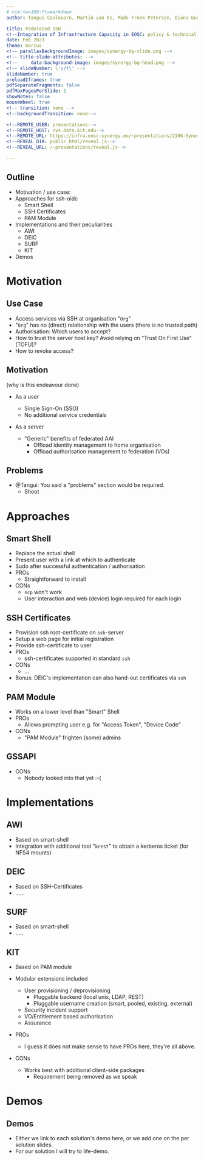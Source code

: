 ```yaml
---
# vim:tw=100:ft=markdown
author: Tangui Coulouarn, Martin van Es, Mads Freek Petersen, Diana Gudu, Mikkel Hald, Marcus Hardt, 

title: Federated SSH
<!--Integration of Infrastructure Capacity in EOSC: policy & technical overview-->
date: Feb 2023
theme: marcus
<!-- parallaxBackgroundImage: images/synergy-bg-slide.png -->
<!-- title-slide-attributes: -->
<!--     data-background-image: images/synergy-bg-head.png -->
<!-- slideNumber: \'c/t\' -->
slideNumber: true
preloadIframes: true
pdfSeparateFragments: false
pdfMaxPagesPerSlide: 1
showNotes: false
mouseWheel: true
<!-- transition: none -->
<!--backgroundTransition: none-->

<!--REMOTE_USER: presentations-->
<!--REMOTE_HOST: cvs.data.kit.edu-->
<!--REMOTE_URL: https://infra.eosc-synergy.eu/~presentations/2106-Synergy-Review-WP2-->
<!--REVEAL_DIR: public_html/reveal.js-->
<!--REVEAL_URL: /~presentations/reveal.js-->

---
```

## Outline

- Motivation / use case:
- Approaches for ssh-oidc
    - Smart Shell
    - SSH Certificates
    - PAM Module
- Implementations and their peculiarities
    - AWI
    - DEIC
    - SURF
    - KIT
- Demos


# Motivation

## Use Case
- Access services via SSH at organisation "`Org`"
- "`Org`" has no (direct) relationship with the users (there is no trusted path)
- Authorisation: Which users to accept?
- How to trust the server host key? Avoid relying on "Trust On First Use" (TOFU)?
- How to revoke access?

## Motivation

(why is this endeavour done)

- As a user
    - Single Sign-On (SSO)
    - No additional service credentials
    <!-- - No need for SSH key management -->
    <!-- - No prior registration -->

- As a server
    - "Generic" benefits of federated AAI
        - Offload identity management to home organisation
        - Offload authorisation management to federation (VOs)
    <!-- - Bridges the gap from federated  to local identity -->
    <!--     - Provides a mapping of federated identities to local accounts -->
    <!--         - Plugins allow for custom mappings -->
    <!--     - Supports management of the lifecycle of local accounts -->
    <!--         - create, update, suspend -->

## Problems

- @Tangui: You said a "problems" section would be required.
    - Shoot

# Approaches

## Smart Shell

- Replace the actual shell
- Present user with a link at which to authenticate
- Sudo after successful authentication / authorisation
- PROs
    - Straightforward to install
- CONs
    - `scp` won't work
    - User interaction and web (device) login required for each login

## SSH Certificates

- Provision ssh root-certificate on `ssh`-server
- Setup a web page for initial registration
- Provide ssh-certificate to user
- PROs
    - ssh-certificates supported in standard `ssh`
- CONs
    - ...
- Bonus: DEIC's implementation can also hand-out certificates via `ssh`

## PAM Module

- Works on a lower level than "Smart" Shell
- PROs
    - Allows prompting user e.g. for "Access Token", "Device Code"
- CONs
    - "PAM Module" frighten (some) admins

## GSSAPI

- CONs
    - Nobody looked into that yet :-(


# Implementations

## AWI

- Based on smart-shell
- Integration with additional tool "`krest`" to obtain a kerberos ticket (for NFS4 mounts)

## DEIC

- Based on SSH-Certificates
- ......

## SURF

- Based on smart-shell
- .....

## KIT

- Based on PAM module
- Modular extensions included
    - User provisioning / deprovisioning
        - Pluggable backend (local unix, LDAP, REST)
        - Pluggable username creation (smart, pooled, existing, external)
    - Security incident support
    - VO/Entitlement based authorisation
    - Assurance

- PROs
    - I guess it does not make sense to have PROs here, they're all above.
- CONs
    - Works best with additional client-side packages
        - Requirement being removed as we speak

# Demos

## Demos

- Either we link to each solution's demo here, or we add one on the per solution slides.
- For our solution I will try to life-demo.

